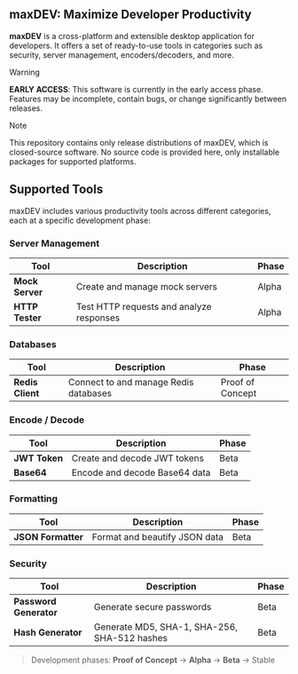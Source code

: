 maxDEV: Maximize Developer Productivity
---

**maxDEV** is a cross-platform and extensible desktop application for developers. It offers a set of ready-to-use tools in categories such as security, server management, encoders/decoders, and more.

> [!WARNING]
> **EARLY ACCESS**: This software is currently in the early access phase. Features may be incomplete, contain bugs, or change significantly between releases.

> [!NOTE]
> This repository contains only release distributions of maxDEV, which is closed-source software. No source code is provided here, only installable packages for supported platforms.

## Supported Tools

maxDEV includes various productivity tools across different categories, each at a specific development phase:

### Server Management
| Tool | Description | Phase |
|------|-------------|-------|
| **Mock Server** | Create and manage mock servers | Alpha |
| **HTTP Tester** | Test HTTP requests and analyze responses | Alpha |

### Databases
| Tool | Description | Phase |
|------|-------------|-------|
| **Redis Client** | Connect to and manage Redis databases | Proof of Concept |

### Encode / Decode
| Tool | Description | Phase |
|------|-------------|-------|
| **JWT Token** | Create and decode JWT tokens | Beta |
| **Base64** | Encode and decode Base64 data | Beta |

### Formatting
| Tool | Description | Phase |
|------|-------------|-------|
| **JSON Formatter** | Format and beautify JSON data | Beta |

### Security
| Tool | Description | Phase |
|------|-------------|-------|
| **Password Generator** | Generate secure passwords | Beta |
| **Hash Generator** | Generate MD5, SHA-1, SHA-256, SHA-512 hashes | Beta |

> Development phases: **Proof of Concept** → **Alpha** → **Beta** → Stable
